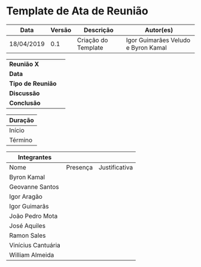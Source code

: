 # Template de Ata de Reunião
Data|Versão|Descrição|Autor(es)
---- |----------------------- |--------------------|-----------
18/04/2019|0.1|Criação do Template| Igor Guimarães Veludo e Byron Kamal|

|||
|-----|----|
|**Reunião X**||
|**Data**||
|**Tipo de Reunião**||
|**Discussão**||
|**Conclusão**||

|**Duração**|
|----|
|Início||
|Término||

|**Integrantes**|||
|----|----|----|
|Nome|Presença|Justificativa|
|Byron Kamal|||
|Geovanne Santos|||
|Igor Aragão|||
|Igor Guimarãs |||
|João Pedro Mota |||
|José Aquiles |||
| Ramon Sales |||
|Vinícius Cantuária|||
|William Almeida|||
